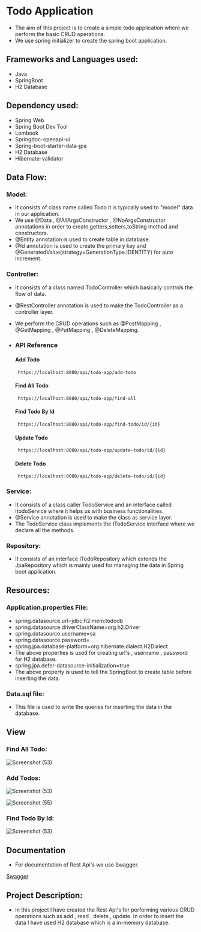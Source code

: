 
# Todo Application

- The aim of this project is to create a simple todo application where we perform the basic CRUD operations.
- We use spring initializer to create the spring boot application.


## Frameworks and Languages used:

- Java
- SpringBoot
- H2 Database
## Dependency used:

- Spring Web
- Spring Boot Dev Tool
- Lombook
- Springdoc-openapi-ui
- Spring-boot-starter-data-jpa
- H2 Database
- Hibernate-validator
## Data Flow:

### Model:
- It consists of class name called Todo it is typically used to "model" data in our application.
- We use @Data , @AllArgsConstructor , @NoArgsConstructor annotations in order to create getters,setters,toString method and constructors.
- @Entity annotation is used to create table in database.
- @Id annotation is used to create the primary key and @GeneratedValue(strategy=GenerationType.IDENTITY) for auto increment.

### Controller:
- It consists of a class named TodoController which basically controls the flow of data.
- @RestController annotation is used to make the TodoController as a controller layer.
- We perform the CRUD operations such as @PostMapping , @GetMapping , @PutMapping , @DeleteMapping.


- ### API Reference

  #### Add Todo

  ```http
   https://localhost:8080/api/todo-app/add-todo
  ```

  #### Find All Todo

  ```http
   https://localhost:8080/api/todo-app/find-all
  ```

  #### Find Todo By Id

  ```http
   https://localhost:8080/api/todo-app/find-todo/id/{id}
  ```

  #### Update Todo

  ```http
   https://localhost:8080/api/todo-app/update-todo/id/{id}
  ```

  #### Delete Todo

  ```http
   https://localhost:8080/api/todo-app/delete-todo/id/{id}
  ```







### Service:
- It consists of a class caller TodoService and an interface called ItodoService where it helps us with business functionalities.
- @Service annotation is used to make the class as service layer.
- The TodoService class implements the ITodoService interface where we declare all the methods.

### Repository:
- It consists of an interface ITodoRepository which extends the JpaRepository which is mainly used for managing the data in Spring boot application.

## Resources:
### Application.properties File:
- spring.datasource.url=jdbc:h2:mem:tododb
- spring.datasource.driverClassName=org.h2.Driver
- spring.datasource.username=sa
- spring.datasource.password=
- spring.jpa.database-platform=org.hibernate.dialect.H2Dialect
- The above properties is used for creating url's , username , password for H2 database.
- spring.jpa.defer-datasource-initialization=true
- The above property is used to tell the SpringBoot to create table before inserting the data.

### Data.sql file:
- This file is used to write the queries for inserting the data in the database.

## View
### Find All Todo:
![Screenshot (53)](https://user-images.githubusercontent.com/112794922/222974677-20d673c1-459f-4822-a081-a884e5fd5c0e.png)

### Add Todos:
![Screenshot (53)](https://user-images.githubusercontent.com/112794922/222974994-ddd96056-3769-40f8-adf3-c8916ea4a71a.png)

![Screenshot (55)](https://user-images.githubusercontent.com/112794922/222974988-f802bb28-3fe5-4a99-9251-05d75fb294d2.png)

### Find Todo By Id:
![Screenshot (53)](https://user-images.githubusercontent.com/112794922/222975242-451d26d9-b8ce-4403-a635-24c6fc8e7e65.png)

## Documentation
- For documentation of Rest Api's we use Swagger.

[Swagger](https://localhost:8080/swagger-ui.html)


## Project Description:
- In this project I have created the Rest Api's for performing various CRUD operations such as add , read , delete , update. In order to insert the data I have used H2 database which is a in-memory database.
